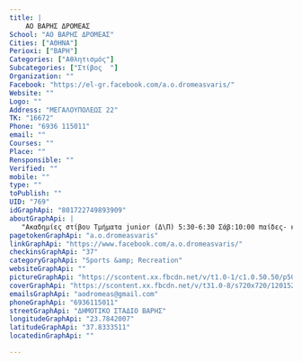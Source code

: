 ```yaml
---
title: |
    ΑΟ ΒΑΡΗΣ ΔΡΟΜΕΑΣ
School: "ΑΟ ΒΑΡΗΣ ΔΡΟΜΕΑΣ"
Cities: ["ΑΘΗΝΑ"]
Perioxi: ["ΒΑΡΗ"]
Categories: ["Αθλητισμός"]
Subcategories: ["Στίβος  "]
Organization: ""
Facebook: "https://el-gr.facebook.com/a.o.dromeasvaris/"
Website: ""
Logo: ""
Address: "ΜΕΓΑΛΟΥΠΟΛΕΩΣ 22"
TK: "16672"
Phone: "6936 115011"
email: ""
Courses: ""
Place: ""
Rensponsible: ""
Verified: ""
mobile: ""
type: ""
toPublish: ""
UID: "769"
idGraphApi: "801722749893909"
aboutGraphApi: | 
   "Ακαδημίες στίβου Τμήματα junior (Δ\Π) 5:30-6:30 Σάβ:10:00 παίδες- κορασίδες Δ/Π.6:30-7:30,Σαβ10:30 Έφηβοι- Νέες Αντρών- Γυναικών Βετεράνων "
pagetokenGraphApi: "a.o.dromeasvaris"
linkGraphApi: "https://www.facebook.com/a.o.dromeasvaris/"
checkinsGraphApi: "37"
categoryGraphApi: "Sports &amp; Recreation"
websiteGraphApi: ""
pictureGraphApi: "https://scontent.xx.fbcdn.net/v/t1.0-1/c1.0.50.50/p50x50/15965137_1271132566286256_714307100545620927_n.jpg?oh=872e8a21111a5adc6094405025570ebf&amp;oe=5B055914"
coverGraphApi: "https://scontent.xx.fbcdn.net/v/t31.0-8/s720x720/12015238_948315168567999_6006794182541986408_o.jpg?oh=66d0b388cfd75506a35a18d41d37f461&amp;oe=5B011C01"
emailsGraphApi: "aodromeas@gmail.com"
phoneGraphApi: "6936115011"
streetGraphApi: "ΔΗΜΟΤΙΚΟ ΣΤΑΔΙΟ ΒΑΡΗΣ"
longitudeGraphApi: "23.7842007"
latitudeGraphApi: "37.8333511"
locatedinGraphApi: ""

---
```




